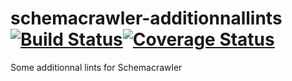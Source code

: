 # schemacrawler-additionnallints [![Build Status](https://travis-ci.org/mbarre/schemacrawler-additionnallints.svg?branch=master)](https://travis-ci.org/mbarre/schemacrawler-additionnallints)[![Coverage Status](https://coveralls.io/repos/mbarre/schemacrawler-additionnallints/badge.svg?branch=master&service=github)](https://coveralls.io/github/mbarre/schemacrawler-additionnallints?branch=master)

Some additionnal lints for Schemacrawler


